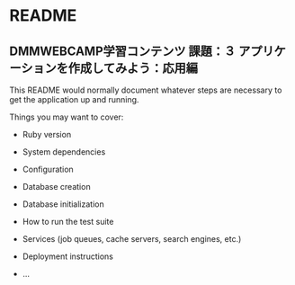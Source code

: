 # README
## DMMWEBCAMP学習コンテンツ 課題：３ アプリケーションを作成してみよう：応用編



This README would normally document whatever steps are necessary to get the
application up and running.

Things you may want to cover:

* Ruby version

* System dependencies

* Configuration

* Database creation

* Database initialization

* How to run the test suite

* Services (job queues, cache servers, search engines, etc.)

* Deployment instructions

* ...
